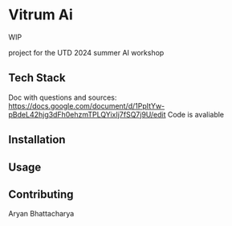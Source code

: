 # Vitrum Ai

WIP

project for the UTD 2024 summer AI workshop

## Tech Stack
Doc with questions and sources: https://docs.google.com/document/d/1PpItYw-pBdeL42hjg3dFh0ehzmTPLQYixIj7fSQ7j9U/edit
Code is avaliable 
## Installation

## Usage

## Contributing
Aryan Bhattacharya
